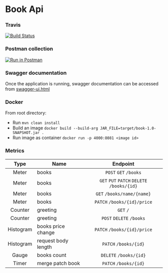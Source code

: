 # Book Api

### Travis
[![Build Status](https://travis-ci.com/athenus-rufus/exam-app.svg?branch=master)](https://travis-ci.com/athenus-rufus/exam-app)

### Postman collection
[![Run in Postman](https://run.pstmn.io/button.svg)](https://app.getpostman.com/run-collection/f400859b1ba3d94e4fee)

### Swagger documentation
Once the application is running, swagger documentation can be accessed from [swagger-ui.html](http://localhost:8081/swagger-ui.html#/book-controller)

### Docker
From root directory:
- Run `mvn clean install`
- Build an image `docker build --build-arg JAR_FILE=target/book-1.0-SNAPSHOT.jar .`
- Run image as container `docker run -p 4000:8081 <image id>`

### Metrics

| Type          | Name                 | Endpoint    |     
|:-------------:| ---------------------|:------------------------------------:|
| Meter         | books                | `POST` `GET` `/books`                   |
| Meter         | books                | `GET` `PUT` `PATCH` `DELETE` `/books/{id}`| 
| Meter         | books                | `GET` `/books/name/{name}`             | 
| Meter         | books                | `PATCH` `/books/{id}/price`            | 
| Counter       | greeting             | `GET` `/`                              |
| Counter       | greeting             | `POST` `DELETE` `/books`                | 
| Histogram     | books price change   | `PATCH` `/books/{id}/price`            | 
| Histogram     | request body length  | `PATCH` `/books/{id}`                  | 
| Gauge         | books count          | `DELETE` `/books/{id}`                 | 
| Timer         | merge patch book     | `PATCH` `/books/{id}`                  | 

  
